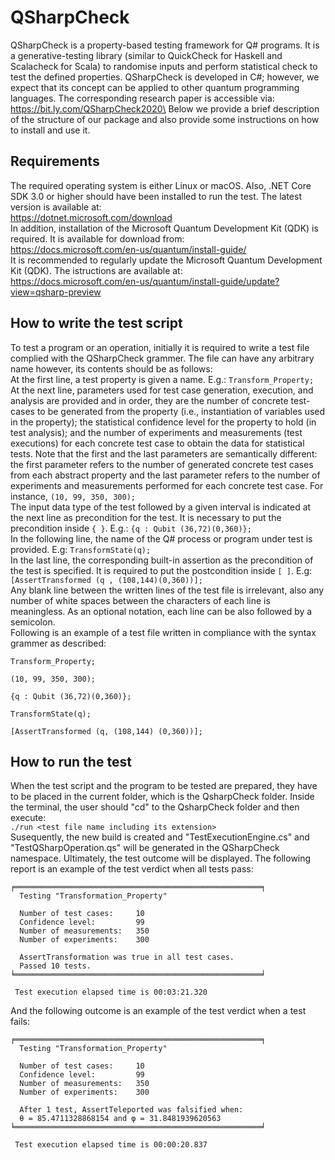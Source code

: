 # QSharpCheck
QSharpCheck is a property-based testing framework for Q# programs. It is a generative-testing library (similar to QuickCheck for Haskell and Scalacheck for Scala) to randomise inputs and perform statistical check to test the defined properties.
QSharpCheck is developed in C#; however, we expect that its concept can be applied to other quantum programming languages.
The corresponding research paper is accessible via:\
https://bit.ly.com/QSharpCheck2020\
Below we provide a brief description of the structure of our package and also provide some instructions on how to install and use it.


## Requirements
The required operating system is either Linux or macOS. Also, .NET Core SDK 3.0 or higher should have been installed to run the test. The latest version is available at:\
https://dotnet.microsoft.com/download \
In addition, installation of the Microsoft Quantum Development Kit (QDK) is required. It is available for download from:\
https://docs.microsoft.com/en-us/quantum/install-guide/ \
It is recommended to regularly update the Microsoft Quantum Development Kit (QDK). The istructions are available at:\
https://docs.microsoft.com/en-us/quantum/install-guide/update?view=qsharp-preview


## How to write the test script
To test a program or an operation, initially it is required to write a test file complied with the QSharpCheck grammer. The file can have any arbitrary name however, its contents should be as follows:\
At the first line, a test property is given a name. E.g.: `Transform_Property;`\
At the next line, parameters used for test case generation, execution, and analysis are provided and in order, they are the number of concrete test-cases to be generated from the property (i.e., instantiation of variables used in the property); the statistical confidence level for the property to hold (in test analysis); and the number of experiments and measurements (test executions) for each concrete test case to obtain the data for statistical tests. Note that the first and the last parameters are semantically different: the first parameter refers to the number of generated concrete test cases from each abstract property and the last parameter refers to the number of experiments and measurements performed for each concrete test case. For instance, `(10, 99, 350, 300);`\
The input data type of the test followed by a given interval is indicated at the next line as precondition for the test. It is necessary to put the precondition inside `{ }`. E.g.: `{q : Qubit (36,72)(0,360)};`\
In the following line, the name of the Q# process or program under test is provided. E.g: `TransformState(q);`\
In the last line, the corresponding built-in assertion as the precondition of the test is specified. It is required to put the postcondition inside `[ ]`. E.g: `[AssertTransformed (q , (108,144)(0,360))];`\
Any blank line between the written lines of the test file is irrelevant, also any number of white spaces between the characters of each line is meaningless. As an optional notation, each line can be also followed by a semicolon.\
Following is an example of a test file written in compliance with the syntax grammer as described:
```
Transform_Property;

(10, 99, 350, 300);

{q : Qubit (36,72)(0,360)};

TransformState(q);

[AssertTransformed (q, (108,144) (0,360))];
```


## How to run the test
When the test script and the program to be tested are prepared, they have to be placed in the current folder, which is the QsharpCheck folder.
Inside the terminal, the user should "cd" to the QsharpCheck folder and then execute:\
`./run <test file name including its extension>`\
Susequently, the new build is created and "TestExecutionEngine.cs" and "TestQSharpOperation.qs" will be generated in the QSharpCheck namespace. Ultimately, the test outcome will be displayed. The following report is an example of the test verdict when all tests pass:
```
╒═══════════════════════════════════════════════════════╕
  Testing "Transformation_Property"
  
  Number of test cases:     10
  Confidence level:         99
  Number of measurements:   350
  Number of experiments:    300
  
  AssertTransformation was true in all test cases.
  Passed 10 tests.
╘═══════════════════════════════════════════════════════╛

 Test execution elapsed time is 00:03:21.320
```
And the following outcome is an example of the test verdict when a test fails:
```
╒═══════════════════════════════════════════════════════╕
  Testing "Transformation_Property"
  
  Number of test cases:     10
  Confidence level:         99
  Number of measurements:   350
  Number of experiments:    300
  
  After 1 test, AssertTeleported was falsified when:
  θ = 85.4711328868154 and φ = 31.8481939620563
╘═══════════════════════════════════════════════════════╛

 Test execution elapsed time is 00:00:20.837
 ```
